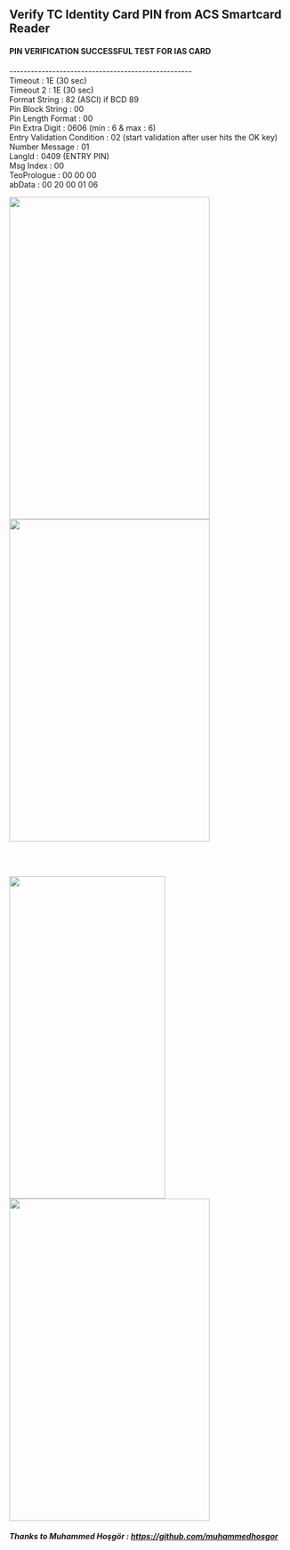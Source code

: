 ## Verify TC Identity Card PIN from ACS Smartcard Reader


#### PIN VERIFICATION SUCCESSFUL TEST FOR IAS CARD <br>
--------------------------------------------------- <br>
Timeout : 1E   (30 sec)   <br>
Timeout 2 : 1E   (30 sec)  <br>
Format String : 82  (ASCI) if BCD 89 <br>
Pin Block String : 00  <br>
Pin Length Format : 00  <br>
Pin Extra Digit : 0606 (min : 6 & max : 6)  <br>
Entry Validation Condition : 02 (start validation after user hits the OK key)  <br>
Number Message : 01  <br>
LangId : 0409 (ENTRY PIN)  <br>
Msg Index : 00  <br>
TeoPrologue : 00 00 00  <br>
abData : 00 20 00 01 06  <br>


<img src="https://github.com/githuseyingur/acs_pinpad_verify_tc_identity_pin/assets/120099096/b213cf51-fa4b-40f5-a32e-39041a760fbb"  width="360" height ="580">
<img src="https://github.com/githuseyingur/acs_pinpad_verify_tc_identity_pin/assets/120099096/89c677b3-a30e-4402-91ec-e786778ed35e"  width="360" height ="580">

<br> <br>

<img src="https://github.com/githuseyingur/acs_pinpad_verify_tc_identity_pin/assets/120099096/6254db47-40b0-4e60-b74b-5a535c004999"  width="280" height ="580">
<img src="https://github.com/githuseyingur/acs_pinpad_verify_tc_identity_pin/assets/120099096/1a3b67ae-ba49-41eb-8436-30b074e588b2"  width="360" height ="580">





##### Thanks to Muhammed Hoşgör : https://github.com/muhammedhosgor
